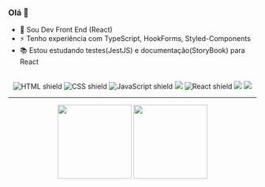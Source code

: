 ### Olá 👋
- 💬  Sou Dev Front End (React)
- ⚡ Tenho experiência com TypeScript, HookForms, Styled-Components
- 📚 Estou estudando testes(JestJS) e documentação(StoryBook) para React

<div align="center">
  <br>
  <img src="https://img.shields.io/badge/HTML5-E34F26?style=for-the-badge&logo=html5&logoColor=white" alt="HTML shield">
  <img src="https://img.shields.io/badge/CSS3-1572B6?style=for-the-badge&logo=css3&logoColor=white" alt="CSS shield">
  <img src="https://img.shields.io/badge/JavaScript-F7DF1E?style=for-the-badge&logo=javascript&logoColor=black" alt="JavaScript shield">
  <img src="https://img.shields.io/badge/typescript-3178C6?style=for-the-badge&logo=typescript&logoColor=white">
  <img src="https://img.shields.io/badge/React-20232A?style=for-the-badge&logo=react&logoColor=61DAFB" alt="React shield"/>
  <img src="https://img.shields.io/badge/styled components-3C3C3C?style=for-the-badge&logo=styled-components&logoColor=DB7093">
  <img src="https://img.shields.io/badge/axios-ffffff?style=for-the-badge&logo=axios&logoColor=5A29E4">
</div>

---

<div align='center'>
  <img height="150rem" src="https://github-readme-stats-git-masterrstaa-rickstaa.vercel.app/api?username=NiltonMoraesNeto&&show_icons=true&theme=outrun&include_all_commits=true&count_private=true"/>
  <img height="150rem" src="https://github-readme-stats-git-masterrstaa-rickstaa.vercel.app/api/top-langs/?username=NiltonMoraesNeto&layout=compact&langs_count=16&theme=outrun"/>
</div>

